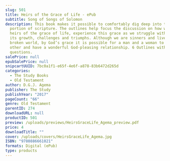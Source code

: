 ```yaml
---
slug: 501
title: Heirs of the Grace of Life - ePub
subtitle: Song of Songs of Solomon
description: This book makes it possible to comfortably dig deep into this
  portion of scripture. The outlines help focus the discussion on how we, as
  heirs of the grace of life, experience this grace as we struggle with love –
  its growth, challenges and triumphs. Although we are sinners and live in a
  broken world, by God’s grace it is possible for a man and a woman to love each
  other and have a wonderful God-pleasing relationship. 6 Outlines with
  questions.
salePrice: null
epubSalePrice: null
snipcartUUID: 7bc0a1f1-e65f-4e6f-a878-83b6472d265d
categories:
  - The Study Books
  - Old Testament
author: D.G.J. Agema
publisher: The Study
publishYear: "2017"
pageCount: "66"
genre: Old Testament
parentID: 274
downloadURL: null
productID: 501
preview: /uploads/previews/HeirsGraceLife_Agema_preview.pdf
price: 4
downloadTitle: ""
cover: /uploads/covers/HeirsGraceLife_Agema.jpg
ISBN: "9780886661021"
formats: Digital (ePub)
type: products
---
```

